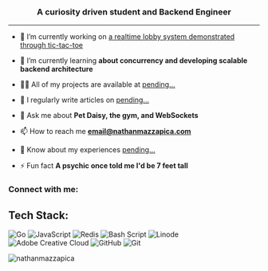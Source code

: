 <h3 align="center">A curiosity driven student and Backend Engineer</h3>
<hr>

- 🔭 I’m currently working on [a realtime lobby system demonstrated through tic-tac-toe](https://github.com/nathanmazzapica/tic-tac-twoo)

- 🌱 I’m currently learning **about concurrency and developing scalable backend architecture**

- 👨‍💻 All of my projects are available at [pending...](pending...)

- 📝 I regularly write articles on [pending...](pending...)

- 💬 Ask me about **Pet Daisy, the gym, and WebSockets**

- 📫 How to reach me **email@nathanmazzapica.com**

- 📄 Know about my experiences [pending...](pending...)

- ⚡ Fun fact **A psychic once told me I'd be 7 feet tall**

<h3 align="left">Connect with me:</h3>
<p align="left">
</p>

## Tech Stack:

![Go](https://img.shields.io/badge/go-%2300ADD8.svg?style=flat&logo=go&logoColor=white) ![JavaScript](https://img.shields.io/badge/javascript-%23323330.svg?style=flat&logo=javascript&logoColor=%23F7DF1E) ![Redis](https://img.shields.io/badge/redis-%23DD0031.svg?style=flat&logo=redis&logoColor=white) ![Bash Script](https://img.shields.io/badge/bash_script-%23121011.svg?style=flat&logo=gnu-bash&logoColor=white) ![Linode](https://img.shields.io/badge/linode-00A95C?style=flat&logo=linode&logoColor=white) ![Adobe Creative Cloud](https://img.shields.io/badge/Adobe%20Creative%20Cloud-DA1F26.svg?style=flat&logo=Adobe%20Creative%20Cloud&logoColor=white) ![GitHub](https://img.shields.io/badge/github-%23121011.svg?style=flat&logo=github&logoColor=white) ![Git](https://img.shields.io/badge/git-%23F05033.svg?style=flat&logo=git&logoColor=white)

<p><img align="center" src="https://github-readme-streak-stats.herokuapp.com/?user=nathanmazzapica&" alt="nathanmazzapica" /></p>
